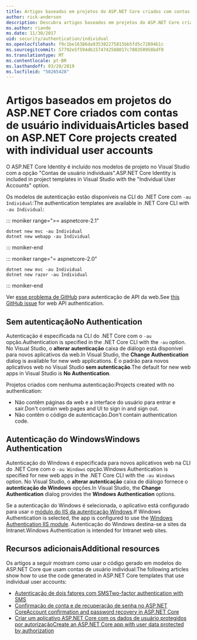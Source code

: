 ```yaml
---
title: Artigos baseados em projetos do ASP.NET Core criados com contas de usuário individuais
author: rick-anderson
description: Descubra artigos baseados em projetos do ASP.NET Core criados com contas de usuário individuais.
ms.author: riande
ms.date: 11/30/2017
uid: security/authentication/individual
ms.openlocfilehash: f9c1be16386da935382275815bb5fd5c72894b1c
ms.sourcegitcommit: 57792e5f594db1574742588017c708350958bdf0
ms.translationtype: MT
ms.contentlocale: pt-BR
ms.lasthandoff: 03/20/2019
ms.locfileid: "58265428"
---
```

# <a name="articles-based-on-aspnet-core-projects-created-with-individual-user-accounts"></a><span data-ttu-id="aa640-103">Artigos baseados em projetos do ASP.NET Core criados com contas de usuário individuais</span><span class="sxs-lookup"><span data-stu-id="aa640-103">Articles based on ASP.NET Core projects created with individual user accounts</span></span>

<span data-ttu-id="aa640-104">O ASP.NET Core Identity é incluído nos modelos de projeto no Visual Studio com a opção "Contas de usuário individuais".</span><span class="sxs-lookup"><span data-stu-id="aa640-104">ASP.NET Core Identity is included in project templates in Visual Studio with the "Individual User Accounts" option.</span></span>

<span data-ttu-id="aa640-105">Os modelos de autenticação estão disponíveis na CLI do .NET Core com `-au Individual`:</span><span class="sxs-lookup"><span data-stu-id="aa640-105">The authentication templates are available in .NET Core CLI with `-au Individual`:</span></span>

::: moniker range=">= aspnetcore-2.1"

```console
dotnet new mvc -au Individual
dotnet new webapp -au Individual
```

::: moniker-end

::: moniker range="= aspnetcore-2.0"

```console
dotnet new mvc -au Individual
dotnet new razor -au Individual
```

::: moniker-end

<span data-ttu-id="aa640-106">Ver [esse problema de GitHub](https://github.com/aspnet/AspNetCore/issues/5833) para autenticação de API da web.</span><span class="sxs-lookup"><span data-stu-id="aa640-106">See [this GitHub issue](https://github.com/aspnet/AspNetCore/issues/5833) for web API authentication.</span></span>

<a name="no"></a>

## <a name="no-authentication"></a><span data-ttu-id="aa640-107">Sem autenticação</span><span class="sxs-lookup"><span data-stu-id="aa640-107">No Authentication</span></span>

<span data-ttu-id="aa640-108">Autenticação é especificada na CLI do .NET Core com o `-au` opção.</span><span class="sxs-lookup"><span data-stu-id="aa640-108">Authentication is specified in the .NET Core CLI with the `-au` option.</span></span> <span data-ttu-id="aa640-109">No Visual Studio, o **alterar autenticação** caixa de diálogo está disponível para novos aplicativos da web.</span><span class="sxs-lookup"><span data-stu-id="aa640-109">In Visual Studio, the **Change Authentication** dialog is available for new web applications.</span></span> <span data-ttu-id="aa640-110">É o padrão para novos aplicativos web no Visual Studio **sem autenticação**.</span><span class="sxs-lookup"><span data-stu-id="aa640-110">The default for new web apps in Visual Studio is **No Authentication**.</span></span>

<span data-ttu-id="aa640-111">Projetos criados com nenhuma autenticação:</span><span class="sxs-lookup"><span data-stu-id="aa640-111">Projects created with no authentication:</span></span>

* <span data-ttu-id="aa640-112">Não contêm páginas da web e a interface do usuário para entrar e sair.</span><span class="sxs-lookup"><span data-stu-id="aa640-112">Don't contain web pages and UI to sign in and sign out.</span></span>
* <span data-ttu-id="aa640-113">Não contêm o código de autenticação.</span><span class="sxs-lookup"><span data-stu-id="aa640-113">Don't contain authentication code.</span></span>

<a name="win"></a>

## <a name="windows-authentication"></a><span data-ttu-id="aa640-114">Autenticação do Windows</span><span class="sxs-lookup"><span data-stu-id="aa640-114">Windows Authentication</span></span>

<span data-ttu-id="aa640-115">Autenticação do Windows é especificada para novos aplicativos web na CLI do .NET Core com o `-au Windows` opção.</span><span class="sxs-lookup"><span data-stu-id="aa640-115">Windows Authentication is specified for new web apps in the .NET Core CLI with the `-au Windows` option.</span></span> <span data-ttu-id="aa640-116">No Visual Studio, o **alterar autenticação** caixa de diálogo fornece o **autenticação do Windows** opções.</span><span class="sxs-lookup"><span data-stu-id="aa640-116">In Visual Studio, the **Change Authentication** dialog provides the **Windows Authentication** options.</span></span>

<span data-ttu-id="aa640-117">Se a autenticação do Windows é selecionada, o aplicativo está configurado para usar o [módulo do IIS da autenticação Windows](xref:host-and-deploy/iis/modules).</span><span class="sxs-lookup"><span data-stu-id="aa640-117">If Windows Authentication is selected, the app is configured to use the [Windows Authentication IIS module](xref:host-and-deploy/iis/modules).</span></span> <span data-ttu-id="aa640-118">Autenticação do Windows destina-se a sites da Intranet.</span><span class="sxs-lookup"><span data-stu-id="aa640-118">Windows Authentication is intended for Intranet web sites.</span></span>

## <a name="additional-resources"></a><span data-ttu-id="aa640-119">Recursos adicionais</span><span class="sxs-lookup"><span data-stu-id="aa640-119">Additional resources</span></span>

<span data-ttu-id="aa640-120">Os artigos a seguir mostram como usar o código gerado em modelos do ASP.NET Core que usam contas de usuário individual:</span><span class="sxs-lookup"><span data-stu-id="aa640-120">The following articles show how to use the code generated in ASP.NET Core templates that use individual user accounts:</span></span>

* [<span data-ttu-id="aa640-121">Autenticação de dois fatores com SMS</span><span class="sxs-lookup"><span data-stu-id="aa640-121">Two-factor authentication with SMS</span></span>](xref:security/authentication/2fa)
* [<span data-ttu-id="aa640-122">Confirmação de conta e de recuperação de senha no ASP.NET Core</span><span class="sxs-lookup"><span data-stu-id="aa640-122">Account confirmation and password recovery in ASP.NET Core</span></span>](xref:security/authentication/accconfirm)
* [<span data-ttu-id="aa640-123">Criar um aplicativo ASP.NET Core com os dados de usuário protegidos por autorização</span><span class="sxs-lookup"><span data-stu-id="aa640-123">Create an ASP.NET Core app with user data protected by authorization</span></span>](xref:security/authorization/secure-data)
